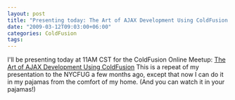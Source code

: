 ```yaml
---
layout: post
title: "Presenting today: The Art of AJAX Development Using ColdFusion at the Online Meetup"
date: "2009-03-12T09:03:00+06:00"
categories: ColdFusion 
tags: 
---
```


I'll be presenting today at 11AM CST for the ColdFusion Online Meetup: <a href="http://www.meetup.com/coldfusionmeetup/calendar/9892423/">The Art of AJAX Development Using ColdFusion</a> This is a repeat of my presentation to the NYCFUG a few months ago, except that now I can do it in my pajamas from the comfort of my home. (And you can watch it in your pajamas!)